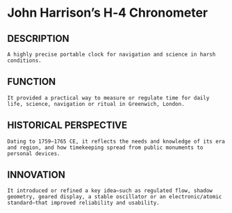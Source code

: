 # John Harrison’s H‑4 Chronometer

## DESCRIPTION
    A highly precise portable clock for navigation and science in harsh conditions.

## FUNCTION
    It provided a practical way to measure or regulate time for daily life, science, navigation or ritual in Greenwich, London.

## HISTORICAL PERSPECTIVE
    Dating to 1759–1765 CE, it reflects the needs and knowledge of its era and region, and how timekeeping spread from public monuments to personal devices.

   ## INNOVATION
    It introduced or refined a key idea—such as regulated flow, shadow geometry, geared display, a stable oscillator or an electronic/atomic standard—that improved reliability and usability.
